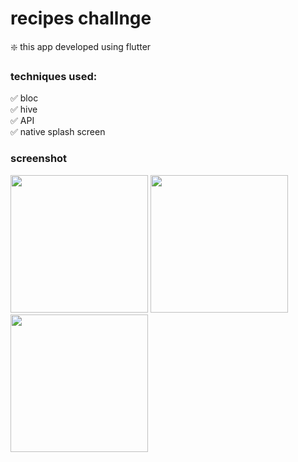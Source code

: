# recipes challnge

❇️ this app developed using flutter


### techniques used:
✅ bloc <br />
✅ hive <br />
✅ API   <br />
✅ native splash screen <br />

### screenshot

<p float="left">
  <img src="https://user-images.githubusercontent.com/87250282/232328242-18d7c554-396a-4269-9801-7aafaea25d8e.png" width="220" />
  <img src="https://user-images.githubusercontent.com/87250282/232328245-cf2c4afd-5929-4016-8c5c-2230f764d97d.png" width="220" /> 
  <img src="https://user-images.githubusercontent.com/87250282/232328249-cf73612e-9a07-4525-aed1-1ad518092685.png" width="220" />
</p>

